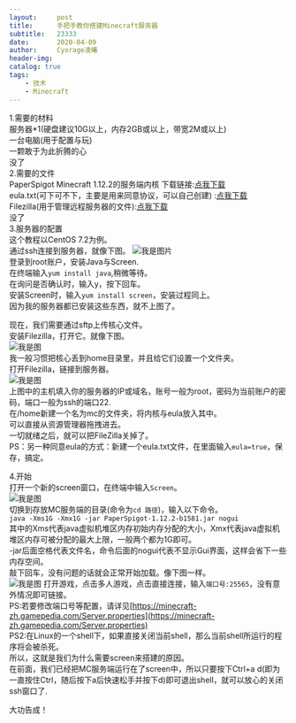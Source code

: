 ```yaml
---
layout:     post
title:      手把手教你搭建Minecraft服务器
subtitle:   23333
date:       2020-04-09
author:     Cyorage凌曦
header-img: 
catalog: true
tags:
    - 技术
    - Minecraft
---
```


1.需要的材料  
服务器*1(硬盘建议10G以上，内存2GB或以上，带宽2M或以上)  
一台电脑(用于配置与玩)  
一颗敢于为此折腾的心  
没了  
2.需要的文件  
PaperSpigot Minecraft 1.12.2的服务端内核 下载链接:[点我下载](https://www.lanzous.com/ib470cj)  
eula.txt(可下可不下，主要是用来同意协议，可以自己创建) :[点我下载](https://www.lanzous.com/ib46zij)  
Filezilla(用于管理远程服务器的文件):[点我下载](https://www.lanzous.com/ib497lc)  
没了  
3.服务器的配置  
这个教程以CentOS 7.2为例。   
通过ssh连接到服务器，就像下图。
![我是图片](https://s1.ax1x.com/2020/04/08/GWn27j.png)  
登录到root账户，安装Java与Screen.  
在终端输入`yum install java`,稍微等待。  
在询问是否确认时，输入y，按下回车。  
安装Screen时，输入`yum install screen`，安装过程同上。  
因为我的服务器都已安装这些东西，就不上图了。  


现在，我们需要通过sftp上传核心文件。  
安装Filezilla，打开它。就像下图。  
![我是图](https://s1.ax1x.com/2020/04/08/GWQOsK.png)  
我一般习惯把核心丢到home目录里，并且给它们设置一个文件夹。  
打开Filezilla，链接到服务器。  
![我是图](https://s1.ax1x.com/2020/04/08/GW197F.png)  
上图中的主机填入你的服务器的IP或域名，账号一般为root，密码为当前账户的密码，端口一般为ssh的端口22.  
在/home新建一个名为mc的文件夹，将内核与eula放入其中。  
可以直接从资源管理器拖拽进去。  
一切就绪之后，就可以把FileZilla关掉了。  
PS：另一种同意eula的方式：新建一个eula.txt文件，在里面输入`eula=true`，保存，搞定。  

4.开始  
打开一个新的screen窗口，在终端中输入`Screen`。  
![我是图](https://s1.ax1x.com/2020/04/09/G4fpT0.png)  
切换到存放MC服务端的目录(命令为`cd 路径`)，输入以下命令。  
`java -Xms1G -Xmx1G -jar PaperSpigot-1.12.2-b1581.jar nogui`  
其中的Xms代表java虚拟机堆区内存初始内存分配的大小，Xmx代表java虚拟机堆区内存可被分配的最大上限，一般两个都为1G即可。  
-jar后面空格代表文件名，命令后面的nogui代表不显示Gui界面，这样会省下一些内存空间。  
敲下回车，没有问题的话就会正常开始加载。像下图一样。  
![我是图](https://s1.ax1x.com/2020/04/09/G4oQQU.png)
打开游戏，点击多人游戏，点击直接连接，输入`端口号:25565`，没有意外情况即可链接。  
PS:若要修改端口号等配置，请详见[https://minecraft-zh.gamepedia.com/Server.properties](https://minecraft-zh.gamepedia.com/Server.properties)  
PS2:在Linux的一个shell下，如果直接关闭当前shell，那么当前shell所运行的程序将会被杀死。  
所以，这就是我们为什么需要screen来搭建的原因。  
在前面，我们已经把MC服务端运行在了screen中，所以只要按下Ctrl+a d(即为一直按住Ctrl，随后按下a后快速松手并按下d)即可退出shell，就可以放心的关闭ssh窗口了.  

大功告成！

